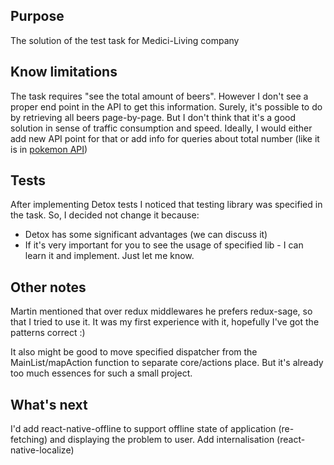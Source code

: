 ## Purpose

The solution of the test task for Medici-Living company

## Know limitations

The task requires "see the total amount of beers". However I don't see a proper end point in the API to get this information. Surely, it's possible to do by retrieving all beers page-by-page. But I don't think that it's a good solution in sense of traffic consumption and speed. 
Ideally, I would either add new API point for that or add info for queries about total number (like it is in [pokemon API](https://pokeapi.co/))
 
## Tests

After implementing Detox tests I noticed that testing library was specified in the task.
So, I decided not change it because:
* Detox has some significant advantages (we can discuss it)
* If it's very important for you to see the usage of specified lib - I can learn it and implement. Just let me know.

## Other notes

Martin mentioned that over redux middlewares he prefers redux-sage, so that I tried to use it. It was my first experience with it, hopefully I've got the patterns correct :)

It also might be good to move specified dispatcher from the MainList/mapAction function to separate core/actions place. But it's already too much essences for such a small project.

## What's next

I'd add react-native-offline to support offline state of application (re-fetching) and displaying the problem to user.
Add internalisation (react-native-localize)